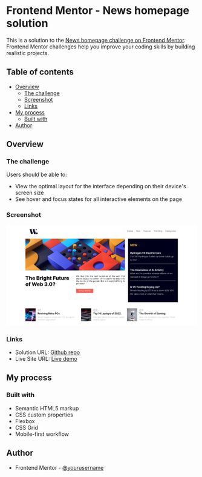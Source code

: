 # Frontend Mentor - News homepage solution

This is a solution to the [News homepage challenge on Frontend Mentor](https://www.frontendmentor.io/challenges/news-homepage-H6SWTa1MFl). Frontend Mentor challenges help you improve your coding skills by building realistic projects. 

## Table of contents

- [Overview](#overview)
  - [The challenge](#the-challenge)
  - [Screenshot](#screenshot)
  - [Links](#links)
- [My process](#my-process)
  - [Built with](#built-with)
- [Author](#author)



## Overview

### The challenge

Users should be able to:

- View the optimal layout for the interface depending on their device's screen size
- See hover and focus states for all interactive elements on the page

### Screenshot

![](./screenshot.png)


### Links

- Solution URL: [Github repo](https://github.com/madhukar-30/news-homepage.git)
- Live Site URL: [Live demo](https://madhukar-30.github.io/news-homepage/)

## My process

### Built with
- Semantic HTML5 markup
- CSS custom properties
- Flexbox
- CSS Grid
- Mobile-first workflow


## Author
- Frontend Mentor - [@yourusername](https://www.frontendmentor.io/profile/madhukar-30)




